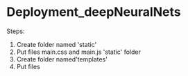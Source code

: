 # Deployment_deepNeuralNets
Steps:
1. Create folder named 'static'
2. Put files main.css and main.js 'static' folder
3. Create folder named'templates'
4. Put files 
